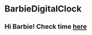 # BarbieDigitalClock

## Hi Barbie! Check time <a href="https://charlyanne.github.io/BarbieDigitalClock" target="_blank">here</a>

